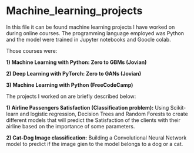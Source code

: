 # Machine_learning_projects
In this file it can be found machine learning projects I have worked on during online courses. The programming language employed was Python and the model were trained in Jupyter notebooks and Goocle colab.

Those courses were:

**1) Machine Learning with Python: Zero to GBMs (Jovian)**

**2) Deep Learning with PyTorch: Zero to GANs (Jovian)**

**3) Machine Learning with Python (FreeCodeCamp)**

The projects I worked on are briefly described below:

**1) Airline Passengers Satisfaction (Classification problem):**
Using Scikit-learn and logistic regression, Decision Trees and Random Forests to create different models that will predict the Satisfaction of the clients with their airline based on the importance of some parameters.

**2) Cat-Dog Image classification:**
Building a Convolutional Neural Network model to predict if the image gien to the model belongs to a dog or a cat.


